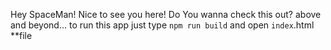 Hey SpaceMan! Nice to see you here! Do You wanna check this out? above and beyond...
to run this app just type `npm run build` and open `index`.html **file